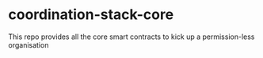# coordination-stack-core
This repo provides all the core smart contracts to kick up a permission-less organisation
